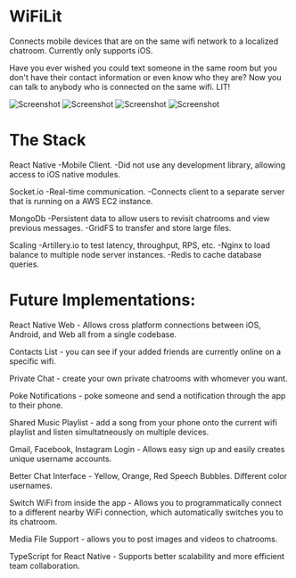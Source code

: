 # WiFiLit
Connects mobile devices that are on the same wifi network to a localized chatroom. Currently only supports iOS.

Have you ever wished you could text someone in the same room but you don't have their contact information or even know who they are? Now you can talk to anybody who is connected on the same wifi. LIT!


![Screenshot](1.png)
![Screenshot](2.png)
![Screenshot](3.png)
![Screenshot](4.png)


# The Stack

React Native
-Mobile Client.
-Did not use any development library, allowing access to iOS native modules.

Socket.io
-Real-time communication.
-Connects client to a separate server that is running on a AWS EC2 instance.

MongoDb
-Persistent data to allow users to revisit chatrooms and view previous messages.
-GridFS to transfer and store large files.

Scaling
-Artillery.io to test latency, throughput, RPS, etc.
-Nginx to load balance to multiple node server instances.
-Redis to cache database queries.

# Future Implementations:
React Native Web - Allows cross platform connections between iOS, Android, and Web all from a single codebase.

Contacts List - you can see if your added friends are currently online on a specific wifi.

Private Chat - create your own private chatrooms with whomever you want.

Poke Notifications - poke someone and send a notification through the app to their phone.

Shared Music Playlist - add a song from your phone onto the current wifi playlist and listen simultatneously on multiple devices.

Gmail, Facebook, Instagram Login - Allows easy sign up and easily creates unique username accounts.

Better Chat Interface - Yellow, Orange, Red Speech Bubbles. Different color usernames.

Switch WiFi from inside the app - Allows you to programmatically connect to a different nearby WiFi connection, which automatically switches you to its chatroom.

Media File Support - allows you to post images and videos to chatrooms.

TypeScript for React Native - Supports better scalability and more efficient team collaboration.